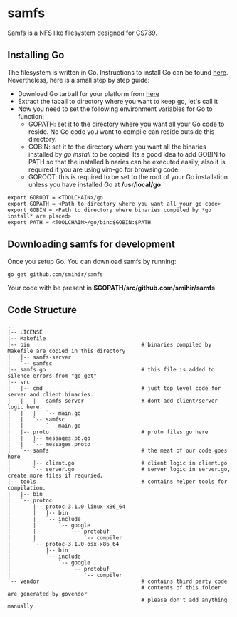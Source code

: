 # samfs
Samfs is a NFS like filesystem designed for CS739.

## Installing Go
The filesystem is written in Go. Instructions to install Go can be found [here](https://golang.org/doc/install#install).
Nevertheless, here is a small step by step guide:
- Download Go tarball for your platform from [here]()
- Extract the taball to directory where you want to keep go, let's call it <TOOLCHAIN>
- Now you need to set the following environment variables for Go to function:
  - GOPATH: set it to the directory where you want all your Go code to reside. No Go code you want to compile can reside outside this directory.
  - GOBIN: set it to the directory where you want all the binaries installed by *go install* to be copied. Its a good idea to add GOBIN to PATH so that the installed binaries can be executed easily, also it is required if you are using vim-go for browsing code.
  - GOROOT: this is required to be set to the root of your Go installation unless you have installed Go at **/usr/local/go**
```
export GOROOT = <TOOLCHAIN>/go
export GOPATH = <Path to directory where you want all your go code>
export GOBIN = <Path to directory where binaries compiled by *go install* are placed>
export PATH = <TOOLCHAIN>/go/bin:$GOBIN:$PATH
```

## Downloading samfs for development
Once you setup Go. You can download samfs by running:
```
go get github.com/smihir/samfs
```
Your code with be present in **$GOPATH/src/github.com/smihir/samfs**

## Code Structure
```
.
|-- LICENSE
|-- Makefile
|-- bin                                   # binaries compiled by Makefile are copied in this directory
|   |-- samfs-server
|   `-- samfsc
|-- samfs.go                              # this file is added to silence errors from "go get"
|-- src
|   |-- cmd                               # just top level code for server and client binaries.
|   |   |-- samfs-server                  # dont add client/server logic here.
|   |   |   `-- main.go
|   |   `-- samfsc
|   |       `-- main.go
|   |-- proto                             # proto files go here
|   |   |-- messages.pb.go
|   |   `-- messages.proto
|   `-- samfs                             # the meat of our code goes here
|       |-- client.go                     # client logic in client.go
|       `-- server.go                     # server logic in server.go, create more files if requried.
|-- tools                                 # contains helper tools for compilation.
|   |-- bin
|   `-- protoc
|       |-- protoc-3.1.0-linux-x86_64
|       |   |-- bin
|       |   `-- include
|       |       `-- google
|       |           `-- protobuf
|       |               `-- compiler
|       `-- protoc-3.1.0-osx-x86_64
|           |-- bin
|           `-- include
|               `-- google
|                   `-- protobuf
|                       `-- compiler
`-- vendor                                # contains third party code
                                          # contents of this folder are generated by govendor
                                          # please don't add anything manually
```
